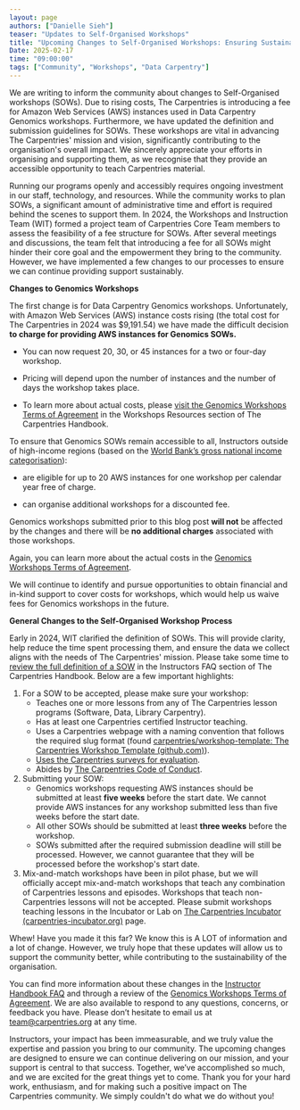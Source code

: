 ```yaml
--- 
layout: page 
authors: ["Danielle Sieh"] 
teaser: "Updates to Self-Organised Workshops" 
title: "Upcoming Changes to Self-Organised Workshops: Ensuring Sustainability and Continued Community Impact" 
Date: 2025-02-17 
time: "09:00:00" 
tags: ["Community", "Workshops", "Data Carpentry"] 
---
```


We are writing to inform the community about changes to Self-Organised workshops (SOWs). Due to rising costs, The Carpentries is introducing a fee for Amazon Web Services (AWS) instances used in Data Carpentry Genomics workshops. Furthermore, we have updated the definition and submission guidelines for SOWs. These workshops are vital in advancing The Carpentries' mission and vision, significantly contributing to the organisation's overall impact. We sincerely appreciate your efforts in organising and supporting them, as we recognise that they provide an accessible opportunity to teach Carpentries material. 

Running our programs openly and accessibly requires ongoing investment in our staff, technology, and resources. While the community works to plan SOWs, a significant amount of administrative time and effort is required behind the scenes to support them. In 2024, the Workshops and Instruction Team (WIT) formed a project team of Carpentries Core Team members to assess the feasibility of a fee structure for SOWs. After several meetings and discussions, the team felt that introducing a fee for all SOWs might hinder their core goal and the empowerment they bring to the community. However, we have implemented a few changes to our processes to ensure we can continue providing support sustainably.

**Changes to Genomics Workshops**

The first change is for Data Carpentry Genomics workshops. Unfortunately, with Amazon Web Services (AWS) instance costs rising (the total cost for The Carpentries in 2024 was $9,191.54) we have made the difficult decision **to charge for providing AWS instances for Genomics SOWs.**

- You can now request 20, 30, or 45 instances for a two or four-day workshop.

- Pricing will depend upon the number of instances and the number of days the workshop takes place.

- To learn more about actual costs, please [visit the Genomics Workshops Terms of Agreement](https://docs.carpentries.org/resources/workshops/genomics_policy.html) in the Workshops Resources section of The Carpentries Handbook. 

To ensure that Genomics SOWs remain accessible to all, Instructors outside of high-income regions (based on the [World Bank’s gross national income categorisation](https://datahelpdesk.worldbank.org/knowledgebase/articles/906519-world-bank-country-and-lending-groups)):

- are eligible for up to 20 AWS instances for one workshop per calendar year free of charge.

- can organise additional workshops for a discounted fee.

Genomics workshops submitted prior to this blog post **will not** be affected by the changes and there will be **no additional charges** associated with those workshops.  

Again, you can learn more about the actual costs in the [Genomics Workshops Terms of Agreement](https://docs.carpentries.org/resources/workshops/genomics_policy.html). 

We will continue to identify and pursue opportunities to obtain financial and in-kind support to cover costs for workshops, which would help us waive fees for Genomics workshops in the future.

**General Changes to the Self-Organised Workshop Process**

Early in 2024, WIT clarified the definition of SOWs. This will provide clarity, help reduce the time spent processing them, and ensure the data we collect aligns with the needs of The Carpentries' mission. Please take some time to [review the full definition of a SOW](https://docs.carpentries.org/handbooks/instructors.html#self-organised) in the Instructors FAQ section of The Carpentries Handbook. Below are a few important highlights:



1.  For a SOW to be accepted, please make sure your workshop:
    *  Teaches one or more lessons from any of The Carpentries lesson programs (Software, Data, Library Carpentry).
    * Has at least one Carpentries certified Instructor teaching.
    * Uses a Carpentries webpage with a naming convention that follows the required slug format (found [carpentries/workshop-template: The Carpentries Workshop Template (github.com)](https://github.com/carpentries/workshop-template)). 
    * [Uses the Carpentries surveys for evaluation](https://carpentries.org/about-us/impact/#assessment).
    * Abides by [The Carpentries Code of Conduct](https://docs.carpentries.org/policies/coc/).
2. Submitting your SOW:
    * Genomics workshops requesting AWS instances should be submitted at least **five weeks** before the start date. We cannot provide AWS instances for any workshop submitted less than five weeks before the start date. 
    * All other SOWs should be submitted at least **three weeks** before the workshop.
    * SOWs submitted after the required submission deadline will still be processed. However, we cannot guarantee that they will be processed before the workshop's start date. 
3. Mix-and-match workshops have been in pilot phase, but we will officially accept mix-and-match workshops that teach any combination of Carpentries lessons and episodes. Workshops that teach non-Carpentries lessons will not be accepted. Please submit workshops teaching lessons in the Incubator or Lab on [The Carpentries Incubator (carpentries-incubator.org)](https://carpentries-incubator.org/) page.

Whew! Have you made it this far? We know this is A LOT of information and a lot of change. However, we truly hope that these updates will allow us to support the community better, while contributing to the sustainability of the organisation. 

You can find more information about these changes in the [Instructor Handbook FAQ](https://docs.carpentries.org/handbooks/instructors.html#self-organised) and through a review of the [Genomics Workshops Terms of Agreement](https://docs.carpentries.org/resources/workshops/genomics_policy.html). We are also available to respond to any questions, concerns, or feedback you have. Please don’t hesitate to email us at team@carpentries.org at any time.

Instructors, your impact has been immeasurable, and we truly value the expertise and passion you bring to our community. The upcoming changes are designed to ensure we can continue delivering on our mission, and your support is central to that success. Together, we’ve accomplished so much, and we are excited for the great things yet to come. Thank you for your hard work, enthusiasm, and for making such a positive impact on The Carpentries community. We simply couldn't do what we do without you!
